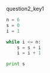 question2_key1



```python
n = 6
s = 0
i = 1

while i <= n:
    s = s + i
    i = i + 1

print s
 ```
